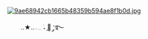 [![9ae68942cb1665b48359b594ae8f1b0d.jpg](https://i.postimg.cc/L6gFVwKb/9ae68942cb1665b48359b594ae8f1b0d.jpg)](https://postimg.cc/D8hNvCzr)



⠀⠀⠀..★..𓂃 ࣪˖ ִֶָ🔪 ་༘࿐
